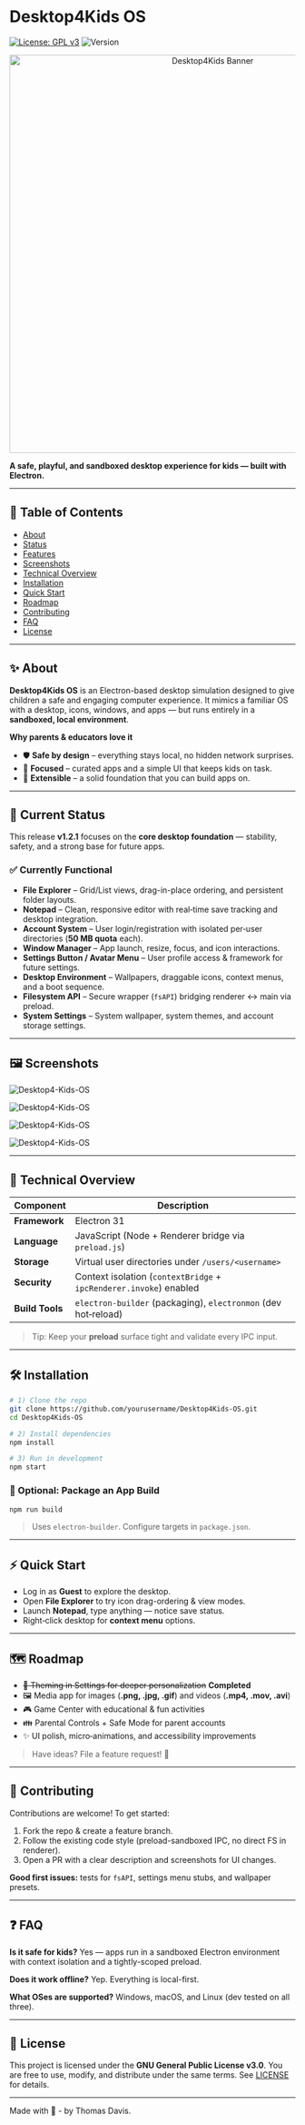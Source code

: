 # Desktop4Kids OS
[![License: GPL v3](https://img.shields.io/badge/License-GPLv3-blue.svg?style=for-the-badge)](LICENSE) ![Version](https://img.shields.io/badge/Version-v1.2.1-green.svg?style=for-the-badge)

&#x20;   &#x20;

<p align="center">
  <img src="https://i.postimg.cc/nLpxTQf0/banner-logo-title.png" alt="Desktop4Kids Banner" width="700">
</p>

**A safe, playful, and sandboxed desktop experience for kids — built with Electron.**

---

## 📌 Table of Contents

- [About](#-about)
- [Status](#-current-status)
- [Features](#-currently-functional)
- [Screenshots](#-screenshots)
- [Technical Overview](#-technical-overview)
- [Installation](#-installation)
- [Quick Start](#-quick-start)
- [Roadmap](#-roadmap)
- [Contributing](#-contributing)
- [FAQ](#-faq)
- [License](#-license)

---

## ✨ About

**Desktop4Kids OS** is an Electron-based desktop simulation designed to give children a safe and engaging computer experience. It mimics a familiar OS with a desktop, icons, windows, and apps — but runs entirely in a **sandboxed, local environment**.

**Why parents & educators love it**

- 🛡️ **Safe by design** – everything stays local, no hidden network surprises.
- 🎯 **Focused** – curated apps and a simple UI that keeps kids on task.
- 🧩 **Extensible** – a solid foundation that you can build apps on.

---

## 🚦 Current Status

This release **v1.2.1** focuses on the **core desktop foundation** — stability, safety, and a strong base for future apps.

### ✅ Currently Functional

- **File Explorer** – Grid/List views, drag-in-place ordering, and persistent folder layouts.
- **Notepad** – Clean, responsive editor with real‑time save tracking and desktop integration.
- **Account System** – User login/registration with isolated per‑user directories (**50 MB quota** each).
- **Window Manager** – App launch, resize, focus, and icon interactions.
- **Settings Button / Avatar Menu** – User profile access & framework for future settings.
- **Desktop Environment** – Wallpapers, draggable icons, context menus, and a boot sequence.
- **Filesystem API** – Secure wrapper (`fsAPI`) bridging renderer ↔ main via preload.
- **System Settings** – System wallpaper, system themes, and account storage settings. 

---

## 🖼️ Screenshots
<img src="https://i.postimg.cc/bvqybbhg/1.png" alt="Desktop4-Kids-OS"></a>

<img src="https://i.postimg.cc/7LqH77kB/2.png" alt="Desktop4-Kids-OS"></a>

<img src="https://i.postimg.cc/fbMzXXN2/3.png" alt="Desktop4-Kids-OS"></a>

<img src="https://i.postimg.cc/Lsm9ffpQ/4.png" alt="Desktop4-Kids-OS"></a>

---

## 🧠 Technical Overview

| Component       | Description                                                        |
| --------------- | ------------------------------------------------------------------ |
| **Framework**   | Electron 31                                                        |
| **Language**    | JavaScript (Node + Renderer bridge via `preload.js`)               |
| **Storage**     | Virtual user directories under `/users/<username>`                 |
| **Security**    | Context isolation (`contextBridge` + `ipcRenderer.invoke`) enabled |
| **Build Tools** | `electron-builder` (packaging), `electronmon` (dev hot‑reload)     |

> Tip: Keep your **preload** surface tight and validate every IPC input.

---

## 🛠️ Installation

```bash
# 1) Clone the repo
git clone https://github.com/yourusername/Desktop4Kids-OS.git
cd Desktop4Kids-OS

# 2) Install dependencies
npm install

# 3) Run in development
npm start
```

### 🧪 Optional: Package an App Build

```bash
npm run build
```

> Uses `electron-builder`. Configure targets in `package.json`.

---

## ⚡ Quick Start

- Log in as **Guest** to explore the desktop.
- Open **File Explorer** to try icon drag-ordering & view modes.
- Launch **Notepad**, type anything — notice save status.
- Right‑click desktop for **context menu** options.

---

## 🗺️ Roadmap

- ~~🎨 Theming in Settings for deeper personalization~~ **Completed**
- 🖼️ Media app for images (**.png, .jpg, .gif**) and videos (**.mp4, .mov, .avi**)
- 🎮 Game Center with educational & fun activities
- 👪 Parental Controls + Safe Mode for parent accounts
- ✨ UI polish, micro‑animations, and accessibility improvements

> Have ideas? File a feature request! 🙌

---

## 🤝 Contributing

Contributions are welcome! To get started:

1. Fork the repo & create a feature branch.
2. Follow the existing code style (preload-sandboxed IPC, no direct FS in renderer).
3. Open a PR with a clear description and screenshots for UI changes.

**Good first issues:** tests for `fsAPI`, settings menu stubs, and wallpaper presets.

---

## ❓ FAQ

**Is it safe for kids?**  Yes — apps run in a sandboxed Electron environment with context isolation and a tightly-scoped preload.

**Does it work offline?**  Yep. Everything is local-first.

**What OSes are supported?**  Windows, macOS, and Linux (dev tested on all three).

---

## 📜 License

This project is licensed under the **GNU General Public License v3.0**. You are free to use, modify, and distribute under the same terms. See [LICENSE](LICENSE) for details.

---

Made with 💙 - by Thomas Davis. 
